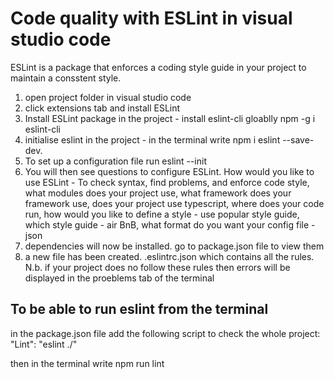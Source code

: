 Code quality with ESLint in visual studio code
===============================================
ESLint is a package that enforces a coding style guide in your project to maintain a consstent style.

1. open project folder in visual studio code
2. click extensions tab and install ESLint
3. Install ESLint package in the project -  install eslint-cli gloablly npm -g i eslint-cli 
4. initialise eslint in the project - in the terminal write npm i eslint --save-dev. 
5. To set up a configuration file  run eslint --init
6. You will then see questions to configure ESLint. How would you like to use ESLint - To check syntax, find problems, and enforce code style, what 
modules does your project use, what framework does your framework use, does your project use typescript, where does your code run, how would you like to define a 
style - use popular style guide, which style guide - air BnB, what format do you want your config file - json
7. dependencies will now be installed. go to package.json file to view them
8. a new file has been created. .eslintrc.json which contains all the rules. N.b. if your project does no follow these rules then errors will be displayed
in the proeblems tab of the terminal

To be able to run eslint from the terminal
--------------------------------------------
in the package.json file add the following script to check the whole project:
"Lint": "eslint ./"

then in the terminal write npm run lint
